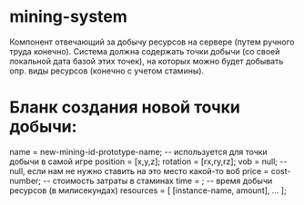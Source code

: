 # mining-system

Компонент отвечающий за добычу ресурсов на сервере (путем ручного труда конечно).
Система должна содержать точки добычи (со своей локальной дата базой этих точек),
на которых можно будет добывать опр. виды ресурсов (конечно с учетом стамины).

# Бланк создания новой точки добычи:
name = new-mining-id-prototype-name; -- используется для точки добычи в самой игре
position = [x,y,z];
rotation = [rx,ry,rz];
vob = null; -- null, если нам не нужно ставить на это место какой-то воб
price = cost-number; -- стоимость затраты в стаминах
time = ; -- время добычи ресурсов (в милисекундах)
resources = [ [instance-name, amount], ... ];

